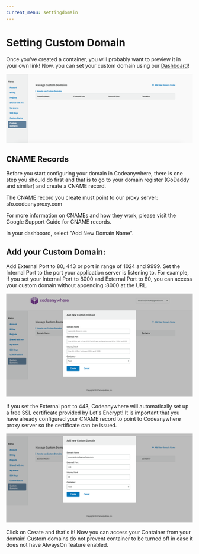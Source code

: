 ```yaml
---
current_menu: settingdomain
---
```


# Setting Custom Domain

Once you've created a container, you will probably want to preview it in your own link! Now, you can set your custom domain using our [Dashboard](https://codeanywhere.com/dashboard#)!

![customdomain1](images/customdomain1.png "customdomain1")

## CNAME Records
Before you start configuring your domain in Codeanywhere, there is one step you should do first and that is to go to your domain register (GoDaddy and similar) and create a CNAME record. 

The CNAME record you create must point to our proxy server: sfo.codeanyproxy.com

For more information on CNAMEs and how they work, please visit the Google Support Guide for CNAME records.

In your dashboard, select "Add New Domain Name".

## Add your Custom Domain:

Add External Port to 80, 443 or port in range of 1024 and 9999. Set the Internal Port to the port your application server is listening to. For example, if you set your Internal Port to 8000 and External Port to 80, you can access your custom domain without appending :8000 at the URL.

![customdomain1-1](images/customdomain1-1.png "customdomain1-1")

If you set the External port to 443, Codeanywhere will automatically set up a free SSL certificate provided by Let's Encrypt! It is important that you have already configured your CNAME record to point to Codeanywhere proxy server so the certificate can be issued.


![customdomain2](images/customdomain2.png "customdomain2")

Click on Create and that's it! Now you can access your Container from your domain!
Custom domains do not prevent container to be turned off in case it does not have AlwaysOn feature enabled.
